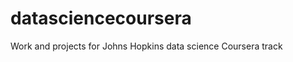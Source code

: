 datasciencecoursera
===================

Work and projects for Johns Hopkins data science Coursera track
